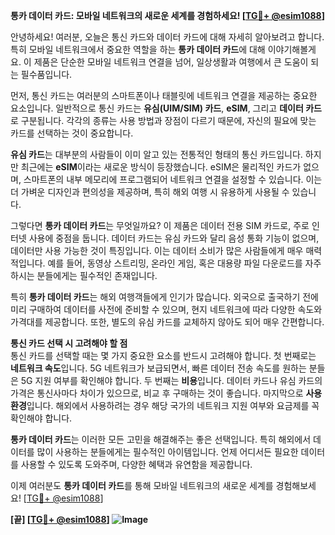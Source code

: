 **통카 데이터 카드: 모바일 네트워크의 새로운 세계를 경험하세요! [[TG💪+ @esim1088](https://t.me/s/esim1088)]**

안녕하세요! 여러분, 오늘은 통신 카드와 데이터 카드에 대해 자세히 알아보려고 합니다. 특히 모바일 네트워크에서 중요한 역할을 하는 **통카 데이터 카드**에 대해 이야기해볼게요. 이 제품은 단순한 모바일 네트워크 연결을 넘어, 일상생활과 여행에서 큰 도움이 되는 필수품입니다.

먼저, 통신 카드는 여러분의 스마트폰이나 태블릿에 네트워크 연결을 제공하는 중요한 요소입니다. 일반적으로 통신 카드는 **유심(UIM/SIM) 카드**, **eSIM**, 그리고 **데이터 카드**로 구분됩니다. 각각의 종류는 사용 방법과 장점이 다르기 때문에, 자신의 필요에 맞는 카드를 선택하는 것이 중요합니다.

**유심 카드**는 대부분의 사람들이 이미 알고 있는 전통적인 형태의 통신 카드입니다. 하지만 최근에는 **eSIM**이라는 새로운 방식이 등장했습니다. eSIM은 물리적인 카드가 없으며, 스마트폰의 내부 메모리에 프로그램되어 네트워크 연결을 설정할 수 있습니다. 이는 더 가벼운 디자인과 편의성을 제공하며, 특히 해외 여행 시 유용하게 사용될 수 있습니다.

그렇다면 **통카 데이터 카드**는 무엇일까요? 이 제품은 데이터 전용 SIM 카드로, 주로 인터넷 사용에 중점을 둡니다. 데이터 카드는 유심 카드와 달리 음성 통화 기능이 없으며, 데이터만 사용 가능한 것이 특징입니다. 이는 데이터 소비가 많은 사람들에게 매우 매력적입니다. 예를 들어, 동영상 스트리밍, 온라인 게임, 혹은 대용량 파일 다운로드를 자주 하시는 분들에게는 필수적인 존재입니다.

특히 **통카 데이터 카드**는 해외 여행객들에게 인기가 많습니다. 외국으로 출국하기 전에 미리 구매하여 데이터를 사전에 준비할 수 있으며, 현지 네트워크에 따라 다양한 속도와 가격대를 제공합니다. 또한, 별도의 유심 카드를 교체하지 않아도 되어 매우 간편합니다.

**통신 카드 선택 시 고려해야 할 점**  
통신 카드를 선택할 때는 몇 가지 중요한 요소를 반드시 고려해야 합니다. 첫 번째로는 **네트워크 속도**입니다. 5G 네트워크가 보급되면서, 빠른 데이터 전송 속도를 원하는 분들은 5G 지원 여부를 확인해야 합니다. 두 번째는 **비용**입니다. 데이터 카드나 유심 카드의 가격은 통신사마다 차이가 있으므로, 비교 후 구매하는 것이 좋습니다. 마지막으로 **사용 환경**입니다. 해외에서 사용하려는 경우 해당 국가의 네트워크 지원 여부와 요금제를 꼭 확인해야 합니다.

**통카 데이터 카드**는 이러한 모든 고민을 해결해주는 좋은 선택입니다. 특히 해외에서 데이터를 많이 사용하는 분들에게는 필수적인 아이템입니다. 언제 어디서든 필요한 데이터를 사용할 수 있도록 도와주며, 다양한 혜택과 유연함을 제공합니다.

이제 여러분도 **통카 데이터 카드**를 통해 모바일 네트워크의 새로운 세계를 경험해보세요! [[TG💪+ @esim1088](https://t.me/s/esim1088)]

**[끝] [[TG💪+ @esim1088](https://t.me/s/esim1088)] ![Image](https://i.postimg.cc/Y0z9fWf4/image.png)**